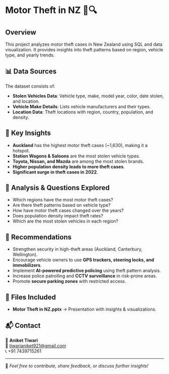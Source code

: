 # Motor Theft in NZ 🚗🔍

## Overview
This project analyzes motor theft cases in New Zealand using SQL and data visualization. It provides insights into theft patterns based on region, vehicle type, and yearly trends.

## 📊 Data Sources
The dataset consists of:
- **Stolen Vehicles Data**: Vehicle type, make, model year, color, date stolen, and location.
- **Vehicle Make Details**: Lists vehicle manufacturers and their types.
- **Location Data**: Theft locations with region, country, population, and density.

## 📌 Key Insights
- **Auckland** has the highest motor theft cases (~1,630), making it a hotspot.
- **Station Wagons & Saloons** are the most stolen vehicle types.
- **Toyota, Nissan, and Mazda** are among the most stolen brands.
- **Higher population density leads to more theft cases**.
- **Significant surge in theft cases in 2022**.

## 🔎 Analysis & Questions Explored
- Which regions have the most motor theft cases?
- Are there theft patterns based on vehicle type?
- How have motor theft cases changed over the years?
- Does population density impact theft rates?
- Which are the most stolen vehicles in each region?

## 📌 Recommendations
- Strengthen security in high-theft areas (Auckland, Canterbury, Wellington).
- Encourage vehicle owners to use **GPS trackers, steering locks, and immobilizers**.
- Implement **AI-powered predictive policing** using theft pattern analysis.
- Increase police patrolling and **CCTV surveillance** in risk-prone areas.
- Promote **secure parking zones** with restricted access.

## 📂 Files Included
- **Motor Theft in NZ.pptx** → Presentation with insights & visualizations.

## 📬 Contact
👤 **Aniket Tiwari**  
📧 tiwarianiket921@gmail.com  
📞 +91 7439715261  

---
🚀 *Feel free to contribute, share feedback, or discuss further insights!*
